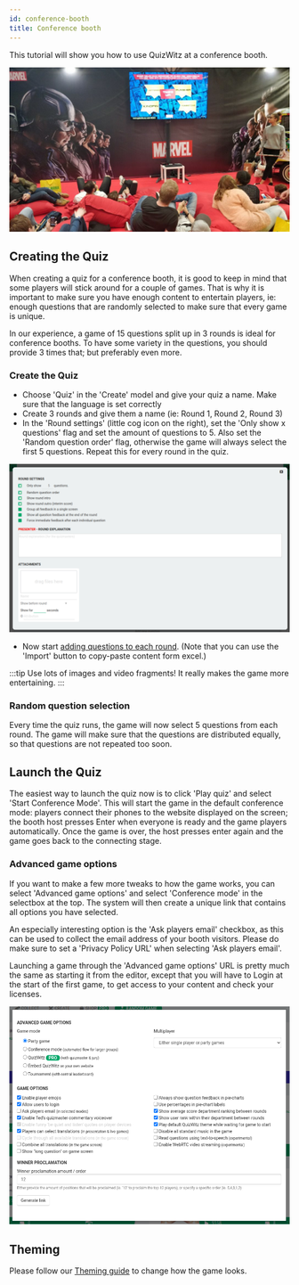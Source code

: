 ```yaml
---
id: conference-booth
title: Conference booth
---
```


This tutorial will show you how to use QuizWitz at a conference booth.

![A photo of a Marvel conference booth using QuizWitz](../../assets/images/photos/marvel.jpg)

## Creating the Quiz
When creating a quiz for a conference booth, it is good to keep in mind that some players will stick around for a 
couple of games. That is why it is important to make sure you have enough content to entertain players, ie: enough 
questions that are randomly selected to make sure that every game is unique.

In our experience, a game of 15 questions split up in 3 rounds is ideal for conference booths. To have some variety in 
the questions, you should provide 3 times that; but preferably even more.

### Create the Quiz
* Choose 'Quiz' in the 'Create' model and give your quiz a name. Make sure that the language is set correctly
* Create 3 rounds and give them a name (ie: Round 1, Round 2, Round 3)
* In the 'Round settings' (little cog icon on the right), set the 'Only show x questions' flag and set the amount of 
questions to 5. Also set the 'Random question order' flag, otherwise the game will always select the first 5 questions.
Repeat this for every round in the quiz.

![A photo of a Marvel conference booth using QuizWitz](../../assets/images/tutorials/conference/round_settings.png)

* Now start [adding questions to each round](/docs/editor/writing-questions).
(Note that you can use the 'Import' button to copy-paste content form excel.)

:::tip
Use lots of images and video fragments! 
It really makes the game more entertaining.
:::

### Random question selection
Every time the quiz runs, the game will now select 5 questions from each round. The game will make sure that the 
questions are distributed equally, so that questions are not repeated too soon.

## Launch the Quiz
The easiest way to launch the quiz now is to click 'Play quiz' and select 'Start Conference Mode'. This will start the 
game in the default conference mode: players connect their phones to the website displayed on the screen; the booth 
host presses Enter when everyone is ready and the game players automatically. Once the game is over, the host presses 
enter again and the game goes back to the connecting stage.

### Advanced game options
If you want to make a few more tweaks to how the game works, you can select 'Advanced game options' and select 
'Conference mode' in the selectbox at the top. The system will then create a unique link that contains all options 
you have selected.

An especially interesting option is the 'Ask players email' checkbox, as this can be used to collect the email address 
of your booth visitors. Please do make sure to set a 'Privacy Policy URL' when selecting 'Ask players email'.  

Launching a game through the 'Advanced game options' URL is pretty much the same as starting it from the editor, 
except that you will have to Login at the start of the first game, to get access to your content and check your licenses.

![A screenshot of the advanced game settings](../../assets/images/tutorials/conference/advanced_game_settings.png)

## Theming
Please follow our [Theming guide](/docs/advanced/theming) to change how the game looks.
